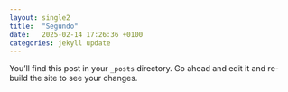 ```yaml
---
layout: single2
title:  "Segundo"
date:   2025-02-14 17:26:36 +0100
categories: jekyll update
---
```

You’ll find this post in your `_posts` directory. Go ahead and edit it and re-build the site to see your changes.
